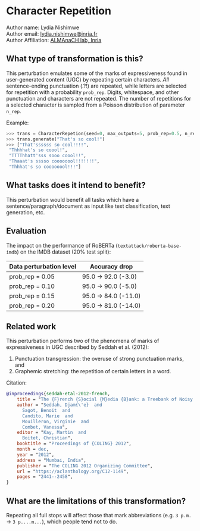 # Character Repetition

Author name: Lydia Nishimwe \
Author email: lydia.nishimwe@inria.fr \
Author Affiliation: [ALMAnaCH lab, Inria](https://files.inria.fr/almanach/index-en.html)

## What type of transformation is this?

This perturbation emulates some of the marks of expressiveness found in user-generated content (UGC) by repeating certain characters. 
*All* sentence-ending punctuation (.?!) are repeated, while letters are selected for repetition with a probability `prob_rep`. 
Digits, whitespace, and other punctuation and characters are not repeated.
The number of repetitions for a selected character is sampled from a Poisson distribution of parameter `n_rep`.

Example:
```python
>>> trans = CharacterRepetion(seed=0, max_outputs=5, prob_rep=0.5, n_rep=3)
>>> trans.generate("That's so cool!")
>>> ["That'ssssss so cool!!!!",
 "Thhhhat's so coool!",
 "TTTThhatt'sss sooo coool!!",
 "Thaaat's sssso coooooool!!!!!!!",
 "Thhhat's so coooooool!!!"]
```

## What tasks does it intend to benefit?

This perturbation would benefit all tasks which have a sentence/paragraph/document as input like text classification,
text generation, etc. 

## Evaluation

The impact on the performance of RoBERTa (`textattack/roberta-base-imdb`) on the IMDB dataset (20% test split):

| Data perturbation level | Accuracy drop |
|---|---|
| prob_rep = 0.05 | 95.0 -> 92.0 (-3.0) |
| prob_rep = 0.10 | 95.0 -> 90.0 (-5.0) |
| prob_rep = 0.15 | 95.0 -> 84.0 (-11.0) |
| prob_rep = 0.20 | 95.0 -> 81.0 (-14.0) |

## Related work

This perturbation performs two of the phenomena of marks of expressiveness in UGC described by Seddah et al. (2012):
1. Punctuation transgression: the overuse of strong punctuation marks, and
2. Graphemic stretching: the repetition of certain letters in a word.

Citation:
```bibtex
@inproceedings{seddah-etal-2012-french,
    title = "The {F}rench {S}ocial {M}edia {B}ank: a Treebank of Noisy User Generated Content",
    author = "Seddah, Djam{\'e}  and
      Sagot, Benoit  and
      Candito, Marie  and
      Mouilleron, Virginie  and
      Combet, Vanessa",
    editor = "Kay, Martin  and
      Boitet, Christian",
    booktitle = "Proceedings of {COLING} 2012",
    month = dec,
    year = "2012",
    address = "Mumbai, India",
    publisher = "The COLING 2012 Organizing Committee",
    url = "https://aclanthology.org/C12-1149",
    pages = "2441--2458",
}
```

## What are the limitations of this transformation?

Repeating all full stops will affect those that mark abbreviations (e.g. `3 p.m.` -> `3 p....m...`), which people tend not to do.
